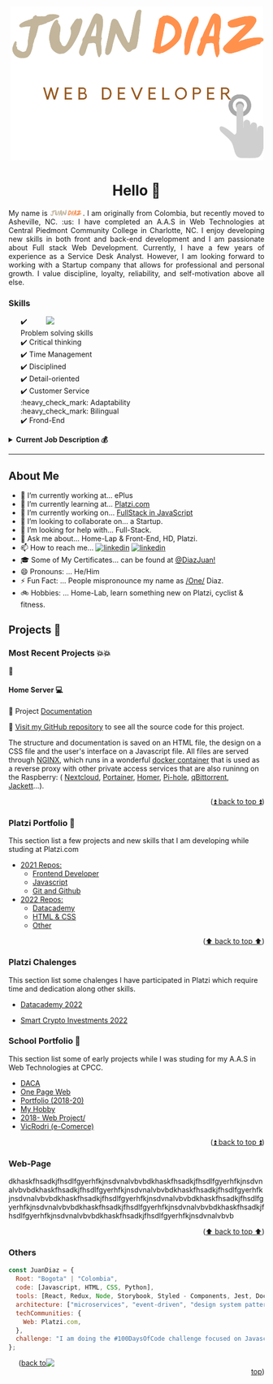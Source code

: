 <div id="top"></div>
<!--
[![Contributors][contributors-shield]][contributors-url]
[![Forks][forks-shield]][forks-url]
[![Stargazers][stars-shield]][stars-url]
[![Issues][issues-shield]][issues-url]
[![MIT License][license-shield]][license-url]
[![LinkedIn][linkedin-shield]][linkedin-url]
-->

<!-- Editor de README.md

https://pandao.github.io/editor.md/en.html
https://www.notion.so/GitHub-Tools-Edit-readme-a55ee707b3914b88b9a92a7a104b3b6c

 -->

<!-- PROJECT LOGO -->
<div align="center">
  <a href="https://github.com/JuanPabloDiaz?tab=repositories">
    <img src="images/logoNoBG_S.png" alt="Logo">
  </a>

# Hello 👋

<p align="justify">
My name is <img src="images/juanDiazNombre.png" alt="Juan Diaz" width="65">. I am originally from Colombia, but recently moved to Asheville, NC. :us: I have completed an A.A.S in Web Technologies at Central Piedmont Community College in Charlotte, NC. I enjoy developing new skills in both front and back-end development and I am passionate about Full stack Web Development. Currently, I have a few years of experience as a Service Desk Analyst. However, I am looking forward to working with a Startup company that allows for professional and personal growth.  I value discipline, loyalty, reliability, and self-motivation above all else.</p>
</div>

<div>
<!-- My Skills -->
  <h3>Skills</h3>
<img align='right' src="https://media4.giphy.com/media/vLpclx5lofmqnEswm0/giphy.gif?cid=ecf05e47gzy4xfa4dq1asdzb0xd7hp4w5g4tr178bgnwyw0f&rid=giphy.gif&ct=g" width="430">
  <ul>
    <div>✔️ Problem solving skills</div>
    <div>✔️ Critical thinking</div>
    <div>✔️ Time Management</div>
    <div>✔️ Disciplined</div>
    <div>✔️ Detail-oriented</div>
    <div>✔️ Customer Service</div>
    <div>:heavy_check_mark: Adaptability</div>
    <div>:heavy_check_mark: Bilingual</div>
    <div>✔️ Frond-End</div>

  </ul>

<!-- Job Description -->
<details>
  <summary><b>Current Job Description 💰</b></summary>
  <ul>
    <li>Handles technical troubleshooting within an enterprise environment. Navigates common issues such as user administration, network outages, network printers, IP phones and enterprise tools.</li>
  <li>Provides remote assistance with software deployment, and system configuration.</li>
  <li>Effectively communicate with a variety of departments.</li>
  <li>Proactively investigate and resolve end user problems/complications. </li>
  <li>Adaptability to multiple enterprise environments.Following a process oriented approach. </li>
  <li>Utilizes problem solving skills to find solutions to unusual issues. </li>
  </ul>
</details>
</div>

<hr>

## About Me

- 📱 I’m currently working at... ePlus
- 🌱 I’m currently learning at... [Platzi.com](https://Platzi.com)
- 📆 I’m currently working on... [FullStack in JavaScript](https://platzi.com/escuela-javascript/)
- 👯 I’m looking to collaborate on... a Startup.
- 🤔 I’m looking for help with... Full-Stack.
- 💬 Ask me about... Home-Lap & Front-End, HD, Platzi.
- 📫 How to reach me... <a href="https://www.linkedin.com/in/juandiaz-col/" title="linkedin"><img src="https://www.freepnglogos.com/uploads/linkedin-social-media-logo-7.png" width="20" alt="linkedin" /></a>
  <a href="https://www.twitter.com/1diazdev" title="twitter"><img src="https://www.freepnglogos.com/uploads/twitter-logo-png/twitter-logo-vector-png-clipart-1.png" width="20" alt="linkedin" /></a>
- 🎓 Some of My Certificates... can be found at [@DiazJuan!](https://platzi.com/@DiazJuan/)
- 😄 Pronouns: ... He/Him
- ⚡ Fun Fact: ... People mispronounce my name as [/One/](https://www.youtube.com/watch?v=14mwhbIMFVE&t=23s) Diaz.
- 🚲 Hobbies: ... Home-Lab, learn something new on Platzi, cyclist & fitness.
  <!--
  icons...
  https://gist.github.com/rxaviers/7360908
  -->
  <!-- THE PROJECTS -->

## Projects 🚀

### Most Recent Projects 💥💥

:construction:

#### Home Server 💻

💾 Project [Documentation](https://juanpablodiaz.github.io/SelfHosting-PiServer/)

:link: [Visit my GitHub repository](https://github.com/JuanPabloDiaz/SelfHosting-PiServer) to see all the source code for this project.

<p>
The structure and documentation is saved on an HTML file, the design on a CSS file and the user's interface on a Javascript file. All files are served through <a href="https://www.nginx.com/ " target="_blank " rel="noopener noreferrer ">NGINX</a>, which runs in a wonderful
<a href="https://github.com/linuxserver/docker-letsencrypt " target="_blank " rel="noopener noreferrer ">docker container</a> that is used as a reverse proxy with other
private access services that are also runinng on the Raspberry:
( <a href="https://nextcloud.com/ " target="_blank " rel="noopener noreferrer ">Nextcloud</a>, <a href="https://portainer.com " target="_blank " rel="noopener noreferrer ">Portainer</a>, <a href="https://hub.docker.com/r/b4bz/homer
" target="_blank " rel="noopener noreferrer ">Homer</a>, <a href="https://pi-hole.net/ " target="_blank " rel="noopener noreferrer ">Pi-hole</a>, <a href="https://github.com/linuxserver/docker-qbittorrent " target="_blank " rel="noopener
noreferrer ">qBittorrent</a>, <a href="https://fleet.linuxserver.io/image?name=linuxserver/jackett " target="_blank " rel="noopener noreferrer ">Jackett</a>…).
</p>

<p align="right">(<a href="#top">⏫ back to top ⏫</a>)</p>

<!-- Platzi -->

### Platzi Portfolio 💼

This section list a few projects and new skills that I am developing while studing at Platzi.com

- [2021 Repos:](https://github.com/JuanPabloDiaz/2021-Platzi)
  - [Frontend Developer](https://github.com/JuanPabloDiaz/2021-Platzi/curso-frontend-developer/)
  - [Javascript](https://github.com/JuanPabloDiaz/2021-Platzi/)
  - [Git and Github](https://github.com/JuanPabloDiaz/2021-Platzi/)
- [2022 Repos:](https://github.com/JuanPabloDiaz/2021-Platzi/)
  - [Datacademy](https://github.com/JuanPabloDiaz/2021-Platzi/)
  - [HTML & CSS](https://github.com/JuanPabloDiaz/2021-Platzi/)
  - [Other](https://github.com/JuanPabloDiaz/2021-Platzi/)

<p align="right">(<a href="#top">⬆️ back to top ⬆️</a>)</p>

  <!-- Certificates of chalenges -->

### Platzi Chalenges

This section list some chalenges I have participated in Platzi which require time and dedication along other skills.

- [Datacademy 2022](https://platzi.com/p/DiazJuan/curso/2681-datacademy/diploma/detalle/)
- [Smart Crypto Investments 2022](https://platzi.com/p/DiazJuan/curso/2787-smart-crypto-investments/diploma/detalle/)
  <!-- - [](https:///) -->

    <!-- SCHOOL PROJECTS -->

### School Portfolio 🏫

This section list some of early projects while I was studing for my A.A.S in Web Technologies at CPCC.

- [DACA](https://juanpablodiaz.github.io/2018/DACA/index.html)
- [One Page Web](https://reactjs.org/)
- [Portfolio (2018-20)](https://juanpablodiaz.github.io/)
- [My Hobby](https://juanpablodiaz.github.io/WEB_Intership2019/scrollTemp.html)
- [2018- Web Project/](https://juanpablodiaz.github.io/2018/web110/project/index.html)
- [VicRodri (e-Comerce)](https://juanpablodiaz.github.io/2018/!brandVicRodri/index.html)
  <!-- - [](https:///) -->
  <!-- - [](https:///) -->

<p align="right">(<a href="#top">⏫ back to top ⏫</a>)</p>

### Web-Page

dkhaskfhsadkjfhsdlfgyerhfkjnsdvnalvbvbdkhaskfhsadkjfhsdlfgyerhfkjnsdvnalvbvbdkhaskfhsadkjfhsdlfgyerhfkjnsdvnalvbvbdkhaskfhsadkjfhsdlfgyerhfkjnsdvnalvbvbdkhaskfhsadkjfhsdlfgyerhfkjnsdvnalvbvbdkhaskfhsadkjfhsdlfgyerhfkjnsdvnalvbvbdkhaskfhsadkjfhsdlfgyerhfkjnsdvnalvbvbdkhaskfhsadkjfhsdlfgyerhfkjnsdvnalvbvbdkhaskfhsadkjfhsdlfgyerhfkjnsdvnalvbvb

<p align="right">(<a href="#top">⬆️ back to top ⬆️</a>)</p>

### Others

```javascript
const JuanDiaz = {
  Root: "Bogota" | "Colombia",
  code: [Javascript, HTML, CSS, Python],
  tools: [React, Redux, Node, Storybook, Styled - Components, Jest, Docker],
  architecture: ["microservices", "event-driven", "design system pattern"],
  techCommunities: {
    Web: Platzi.com,
  },
  challenge: "I am doing the #100DaysOfCode challenge focused on Javascript",
};
```

<img align='right' src="https://media3.giphy.com/media/iIqmM5tTjmpOB9mpbn/giphy.gif?cid=ecf05e47gzy4xfa4dq1asdzb0xd7hp4w5g4tr178bgnwyw0f&rid=giphy.gif&ct=g" width="430">

<p align="right">(<a href="#top">back to top</a>)</p>
